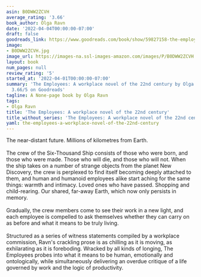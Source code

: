 ```yaml
---
asin: B0DWW2ZCVH
average_rating: '3.66'
book_author: Olga Ravn
date: '2022-04-04T00:00:00-07:00'
draft: false
goodreads_link: https://www.goodreads.com/book/show/59827158-the-employees
image:
- B0DWW2ZCVH.jpg
image_url: https://images-na.ssl-images-amazon.com/images/P/B0DWW2ZCVH.01._SCLZZZZZZZ.jpg
layout: book
num_pages: null
review_rating: '5'
started_at: '2022-04-01T00:00:00-07:00'
summary: 'The Employees: A workplace novel of the 22nd century by Olga Ravn - rated
  3.66/5 on Goodreads'
tagline: A None-page book by Olga Ravn
tags:
- Olga Ravn
title: 'The Employees: A workplace novel of the 22nd century'
title_without_series: 'The Employees: A workplace novel of the 22nd century'
yaml: the-employees-a-workplace-novel-of-the-22nd-century
---
```


The near-distant future. Millions of kilometres from Earth.<br /><br />The crew of the Six-Thousand Ship consists of those who were born, and those who were made. Those who will die, and those who will not. When the ship takes on a number of strange objects from the planet New Discovery, the crew is perplexed to find itself becoming deeply attached to them, and human and humanoid employees alike start aching for the same things: warmth and intimacy. Loved ones who have passed. Shopping and child-rearing. Our shared, far-away Earth, which now only persists in memory.<br /><br />Gradually, the crew members come to see their work in a new light, and each employee is compelled to ask themselves whether they can carry on as before and what it means to be truly living.<br /><br />Structured as a series of witness statements compiled by a workplace commission, Ravn's crackling prose is as chilling as it is moving, as exhilarating as it is foreboding. Wracked by all kinds of longing, The Employees probes into what it means to be human, emotionally and ontologically, while simultaneously delivering an overdue critique of a life governed by work and the logic of productivity.